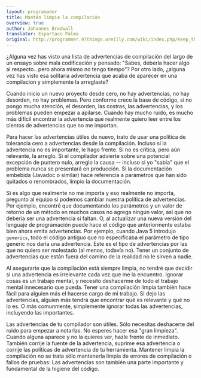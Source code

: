 ```yaml
---
layout: programador
title: Mantén limpia la compilación
overview: true
author: Johannes Brodwall
translator: Espartaco Palma
original: http://programmer.97things.oreilly.com/wiki/index.php/Keep_the_Build_Clean
---
```


¿Alguna vez has visto una lista de advertencias de compilación del largo de un ensayo sobre mala codificación y pensado: "Sabes, debería hacer algo al respecto.. pero ahora mismo no tengo tiempo"? Por otro lado, ¿alguna vez has visto esa solitaria advertencia que acaba de aparecer en una compilacion y simplemente la arreglaste?

Cuando inicio un nuevo proyecto desde cero, no hay advertencias, no hay desorden, no hay problemas. Pero conforme crece la base de código, si no pongo mucha atención, el desorden, las costras, las advertencias, y los problemas pueden empezar a apilarse. Cuando hay mucho ruido, es mucho más difícil encontrar la advertencia que realmente quiero leer entre los cientos de advertencias que no me importan.

Para hacer las advertencias útiles de nuevo, trato de usar una política de tolerancia cero a advertencias desde la compilación. Incluso si la advertencia no es importante, le hago frente. Si no es crítica, pero aún relevante, la arreglo. Si el compilador advierte sobre una potencial excepción de puntero nulo, arreglo la causa -- incluso si yo "sabía" que el problema nunca se presentará en producción. Si la documentación embebida (Javadoc o similar) hace referencia a parámetros que han sido quitados o renombrados, limpio la documentación.

Si es algo que realmente no me importa y eso realmente no importa, pregunto al equipo si podemos cambiar nuestra política de advertencias. Por ejemplo, encontré que documentando los parámetros y un valor de retorno de un método en muchos casos no agrega ningún valor, así que no debería ser una advertencia si faltan. O, al actualizar una nueva versión del lenguaje de programación puede hace el código que anteriormente estaba bien ahora emita advertencias. Por ejemplo, cuando Java 5 introdujo `generics`, todo el código antiguo que no especificaba el parámetro de tipo generic nos daría una advertencia. Este es el tipo de advertencias por las que no quiero ser molestado (al menos, todavía no). Tener un conjunto de advertencias que están fuera del camino de la realidad no le sirven a nadie.

Al asegurarte que la compilación está siempre limpia, no tendré que decidir si una advertencia es irrelevante cada vez que me la encuentro. Ignorar cosas es un trabajo mental, y necesito deshacerme de todo el trabajo mental innecesario que pueda. Tener una compilación limpia también hace fácil para alguien más el hacerse cargo de mi trabajo. Si dejo las advertencias, alguien más tendrá que encontrar qué es relevante y qué no lo es. O más comunmente, simplemente ignorar todas las advertencias, incluyendo las importantes.

Las advertencias de tu compilador son útiles. Sólo necesitas deshacerte del ruido para empezar a notarlas. No esperes hacer esa "gran limpieza". Cuando alguna aparece y no la quieres ver, hazle frente de inmediato. También corrije la fuente de la advertencia, suprime esa advertencia o corrije las políticas de advertencia de tu herramienta. Mantener limpia la compilación no se trata sólo mantenerla limpia de errores de compilación o fallos de pruebas: Las advertencias son también una parte importante y fundamental de la higiene del código.

